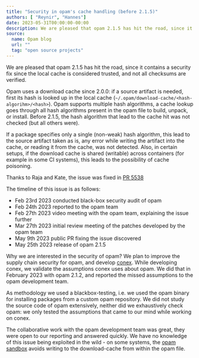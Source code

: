 ```yaml
---
title: "Security in opam's cache handling (before 2.1.5)"
authors: [ "Reynir", "Hannes"]
date: 2023-05-31T00:00:00-00:00
description: We are pleased that opam 2.1.5 has hit the road, since it contains a security fix since the local cache is considered trusted, and not all checksums are verified.
source:
  name: Opam blog
  url: ""
  tag: "open source projects"
---
```


We are pleased that opam 2.1.5 has hit the road, since it contains a security fix since the local cache is considered trusted, and not all checksums are verified.

Opam uses a download cache since 2.0.0: if a source artifact is needed, first its hash is looked up in the local cache (`~/.opam/download-cache/<hash-algorihm>/<hash>`). Opam supports multiple hash algorithms, a cache lookup goes through all hash algorithms present in the opam file to build, unpack, or install. Before 2.1.5, the hash algorithm that lead to the cache hit was not checked (but all others were).

If a package specifies only a single (non-weak) hash algorithm, this lead to the source artifact taken as is, any error while writing the artifact into the cache, or reading it from the cache, was not detected. Also, in certain setups, if the download cache is shared (writable) across containers (for example in some CI systems), this leads to the possibility of cache poisoning.

Thanks to Raja and Kate, the issue was fixed in [PR 5538](https://github.com/ocaml/opam/pull/5538)

The timeline of this issue is as follows:
- Feb 23rd 2023 conducted black-box security audit of opam
- Feb 24th 2023 reported to the opam team
- Feb 27th 2023 video meeting with the opam team, explaining the issue further
- Mar 27th 2023 initial review meeting of the patches developed by the opam team
- May 9th 2023 public PR fixing the issue discovered
- May 25th 2023 release of opam 2.1.5

Why we are interested in the security of opam? We plan to improve the supply chain security for opam, and develop [conex](https://github.com/hannesm/conex). While developing conex, we validate the assumptions conex uses about opam. We did that in February 2023 with opam 2.1.2, and reported the missed assumptions to the opam development team.

As methodology we used a blackbox-testing, i.e. we used the opam binary for installing packages from a custom opam repository. We did not study the source code of opam extensively, neither did we exhaustively check opam: we only tested the assumptions that came to our mind while working on conex.

The collaborative work with the opam development team was great, they were open to our reporting and answered quickly. We have no knowledge of this issue being exploited in the wild - on some systems, the [opam sandbox](https://opam.ocaml.org/doc/FAQ.html#What-changes-does-opam-do-to-my-filesystem) avoids writing to the download-cache from within the opam file.

